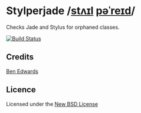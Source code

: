 # Stylperjade /[stʌɪl](http://click.reference.com/click/nn1ov4?clkpage=dic&clksite=dict&clkld=310:2&clkdest=http%3A%2F%2Fstatic.sfdict.com%2Fstaticrep%2Fdictaudio%2FS10%2FS1033800.mp3) [pəˈreɪd](http://click.reference.com/click/nn1ov4?clkpage=dic&clksite=dict&clkld=310:2&clkdest=http%3A%2F%2Fstatic.sfdict.com%2Fstaticrep%2Fdictaudio%2FP00%2FP0089700.mp3)/

Checks Jade and Stylus for orphaned classes.

[![Build Status](https://travis-ci.org/benedfit/stylperjade.svg)](https://travis-ci.org/benedfit/stylperjade)


## Credits
[Ben Edwards](https://github.com/benedfit/)

## Licence
Licensed under the [New BSD License](http://opensource.org/licenses/bsd-license.php)
